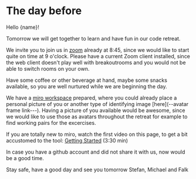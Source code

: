 # The day before

Hello {name}!

Tomorrow we will get together to learn and have fun in our code retreat.

We invite you to join us in [zoom](https://us02web.zoom.us/j/89931437006?pwd=VXcxblhEZExKa2lLQ2NXVnBQOENEUT09) already at 8:45, since we would like to start quite on time at 9 o'clock. Please have a current Zoom client installed, since the web client doesn't play well with breakoutrooms and you would not be able to switch rooms on your own. 

Have some coffee or other beverage at hand, maybe some snacks available, so you are well nurtured while we are beginning the day.

We have a [miro workspace](----) prepared, where you could already place a personal picture of you or another type of identifying image [here](--avatar frame link---). Having a picture of you available would be awesome, since we would like to use those as avatars throughout the retreat for example to find working pairs for the excercises.

If you are totally new to miro, watch the first video on this page, to get a bit accustomed to the tool:
[Getting Started](https://help.miro.com/hc/en-us/articles/360017571954-How-to-start-collaboration-with-Miro) (3:30 min)

In case you have a github account and did not share it with us, now would be a good time.

Stay safe, have a good day and see you tomorrow
Stefan, Michael and Falk
